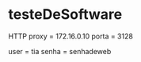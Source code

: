 testeDeSoftware
===============

HTTP proxy = 172.16.0.10
porta = 3128

user = tia
senha = senhadeweb
